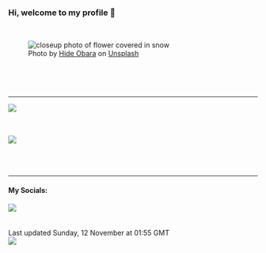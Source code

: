 <h3>Hi, welcome to my profile 👋</h3>

<br />
<figure>
  <img
    src="https://images.unsplash.com/photo-1422930717940-92ec7c690afc?crop=entropy&cs=tinysrgb&fit=max&fm=jpg&ixid=M3wyNzQ3MDB8MHwxfHJhbmRvbXx8fHx8fHx8fDE2OTk3NTA3NzB8&ixlib=rb-4.0.3&q=80&w=1080&auto=format"
    alt="closeup photo of flower covered in snow" 
  />
  <figcaption>Photo by <a
    href="https://unsplash.com/@hideobara?utm_source=Profile%20readme&utm_medium=referral">Hide Obara</a> on <a
    href="https://unsplash.com/?utm_source=Profile%20readme&utm_medium=referral">Unsplash</a></figcaption>
</figure>




  <br /><br /><br />

<hr />
<img
  src="https://github-readme-stats.vercel.app/api?username=shanelucy&show_icons=true&theme=calm"
/>
<br /><br /><br />

<img 
  src="https://github-readme-stats.vercel.app/api/top-langs/?username=shanelucy&theme=calm"
/>
<br /><br /><br /><br />
<hr />
<h4>My Socials:</h4>
<a href="https://uk.linkedin.com/in/shane-lucy-4735b616a">
  <img
    src="https://img.shields.io/badge/linkedin%20-%230077B5.svg?&style=for-the-badge&logo=linkedin&logoColor=white"
  />
</a>
<br /><br /><br />
Last updated Sunday, 12 November at 01:55 GMT
<br />
<img
  src="https://github.com/ShaneLucy/ShaneLucy/workflows/README%20build/badge.svg"
/>
